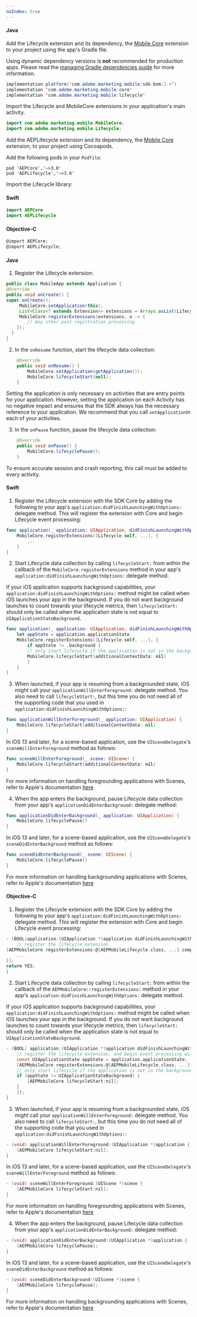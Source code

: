 ```yaml
---
noIndex: true
---
```


<Variant platform="android" task="add" repeat="6"/>

#### Java

Add the Lifecycle extension and its dependency, the [Mobile Core](../index.md) extension to your project using the app's Gradle file.

<InlineNestedAlert variant="warning" header="false" iconPosition="left">

Using dynamic dependency versions is **not** recommended for production apps. Please read the [managing Gradle dependencies guide](../resources/manage-gradle-dependencies.md) for more information.

</InlineNestedAlert>

```java
implementation platform('com.adobe.marketing.mobile:sdk-bom:2.+')
implementation 'com.adobe.marketing.mobile:core'
implementation 'com.adobe.marketing.mobile:lifecycle'
```

Import the Lifecycle and MobileCore extensions in your application's main activity.

```java
import com.adobe.marketing.mobile.MobileCore;
import com.adobe.marketing.mobile.Lifecycle;
```

<Variant platform="ios" task="add" repeat="8"/>

Add the AEPLifecycle extension and its dependency, the [Mobile Core](../index.md) extension, to your project using Cocoapods.

Add the following pods in your `Podfile`:

```pod
pod 'AEPCore','~>3.0'
pod 'AEPLifecycle','~>3.0'
```

Import the Lifecycle library:

#### Swift

```swift
import AEPCore
import AEPLifecycle
```

#### Objective-C

```objectivec
@import AEPCore;
@import AEPLifecycle;
```

<!--- <Variant platform="react-native" task="add" repeat="3"/>

#### JavaScript

Import the Lifecycle extension

```jsx
import {ACPLifecycle} from '@adobe/react-native-acpcore';
```

<Variant platform="flutter" task="add" repeat="3"/>

#### Dart

Import the Lifecycle extension

```dart
import 'package:flutter_acpcore/flutter_acplifecycle.dart';
``` --->

<Variant platform="android" task="register" repeat="9"/>

#### Java

1. Register the Lifecycle extension:

```java
public class MobileApp extends Application {
@Override
public void onCreate() {
super.onCreate();
     MobileCore.setApplication(this);
     List<Class<? extends Extension>> extensions = Arrays.asList(Lifecycle.EXTENSION, ...);
     MobileCore.registerExtensions(extensions, o -> {
        // Any other post registration processing
    });
  }
}

```

2. In the `onResume` function, start the lifecycle data collection:

```java
    @Override  
    public void onResume() {  
        MobileCore.setApplication(getApplication());
        MobileCore.lifecycleStart(null);
    }
```

Setting the application is only necessary on activities that are entry points for your application. However, setting the application on each Activity has no negative impact and ensures that the SDK always has the necessary reference to your application. We recommend that you call `setApplication`in each of your activities.

3. In the `onPause` function, pause the lifecycle data collection:

```java
    @Override
    public void onPause() {
        MobileCore.lifecyclePause();
    }
```

To ensure accurate session and crash reporting, this call must be added to every activity.

<Variant platform="ios" task="register" repeat="32"/>

#### Swift

1. Register the Lifecycle extension with the SDK Core by adding the following to your app's `application:didFinishLaunchingWithOptions:` delegate method. This will register the extension with Core and begin Lifecycle event processing:

```swift
func application(_ application: UIApplication, didFinishLaunchingWithOptions launchOptions: [UIApplication.LaunchOptionsKey: Any]?) -> Bool {
    MobileCore.registerExtensions([Lifecycle.self, ...], {
        ...
    }
}
```

2. Start Lifecycle data collection by calling `lifecycleStart:` from within the callback of the `MobileCore.registerExtensions` method in your app's `application:didFinishLaunchingWithOptions:` delegate method.

If your iOS application supports background capabilities, your `application:didFinishLaunchingWithOptions:` method might be called when iOS launches your app in the background. If you do not want background launches to count towards your lifecycle metrics, then `lifecycleStart:` should only be called when the application state is not equal to `UIApplicationStateBackground`.

```swift
func application(_ application: UIApplication, didFinishLaunchingWithOptions launchOptions: [UIApplicationLaunchOptionsKey: Any]?) -> Bool {
    let appState = application.applicationState            
    MobileCore.registerExtensions([Lifecycle.self, ...], {
        if appState != .background {
        // only start lifecycle if the application is not in the background
        MobileCore.lifecycleStart(additionalContextData: nil)
        }
    }
}
```

3. When launched, if your app is resuming from a backgrounded state, iOS might call your `applicationWillEnterForeground:` delegate method. You also need to call `lifecycleStart:`, but this time you do not need all of the supporting code that you used in `application:didFinishLaunchingWithOptions:`:

```swift
func applicationWillEnterForeground(_ application: UIApplication) {    
    MobileCore.lifecycleStart(additionalContextData: nil)
}
```

In iOS 13 and later, for a scene-based application, use the `UISceneDelegate`'s `sceneWillEnterForeground` method as follows:

```swift
func sceneWillEnterForeground(_ scene: UIScene) {
    MobileCore.lifecycleStart(additionalContextData: nil)
}
```

For more information on handling foregrounding applications with Scenes, refer to Apple's documentation [here](https://developer.apple.com/documentation/uikit/app_and_environment/scenes/preparing_your_ui_to_run_in_the_foreground)

4. When the app enters the background, pause Lifecycle data collection from your app's `applicationDidEnterBackground:` delegate method:

```swift
func applicationDidEnterBackground(_ application: UIApplication) {    
    MobileCore.lifecyclePause()
}
```

In iOS 13 and later, for a scene-based application, use the `UISceneDelegate`'s `sceneDidEnterBackground` method as follows:

```swift
func sceneDidEnterBackground(_ scene: UIScene) {
    MobileCore.lifecyclePause()
}
```

For more information on handling backgrounding applications with Scenes, refer to Apple's documentation [here](https://developer.apple.com/documentation/uikit/app_and_environment/scenes/preparing_your_ui_to_run_in_the_background)

#### Objective-C

1. Register the Lifecycle extension with the SDK Core by adding the following to your app's `application:didFinishLaunchingWithOptions:` delegate method. This will register the extension with Core and begin Lifecycle event processing:

```objectivec
- (BOOL)application:(UIApplication *)application didFinishLaunchingWithOptions:(NSDictionary *)launchOptions {
    // register the lifecycle extension
[AEPMobileCore registerExtensions:@[AEPMobileLifecycle.class, ...] completion:^{
    ...
}];
return YES;
}
```

2. Start Lifecycle data collection by calling `lifecycleStart:` from within the callback of the `AEPMobileCore::registerExtensions:` method in your app's `application:didFinishLaunchingWithOptions:` delegate method.

If your iOS application supports background capabilities, your `application:didFinishLaunchingWithOptions:` method might be called when iOS launches your app in the background. If you do not want background launches to count towards your lifecycle metrics, then `lifecycleStart:` should only be called when the application state is not equal to `UIApplicationStateBackground`.

```objectivec
- (BOOL) application:(UIApplication *)application didFinishLaunchingWithOptions:(NSDictionary *)launchOptions {
    // register the lifecycle extension, and begin event processing with Core
    const UIApplicationState appState = application.applicationState;
    [AEPMobileCore registerExtensions:@[AEPMobileLifecycle.class, ...] completion:^{
    // only start lifecycle if the application is not in the background
    if (appState != UIApplicationStateBackground) {
        [AEPMobileCore lifecycleStart:nil];
    }
    }];
}
```

3. When launched, if your app is resuming from a backgrounded state, iOS might call your `applicationWillEnterForeground:` delegate method. You also need to call `lifecycleStart:`, but this time you do not need all of the supporting code that you used in `application:didFinishLaunchingWithOptions:`:

```objectivec
- (void) applicationWillEnterForeground:(UIApplication *)application {
    [AEPMobileCore lifecycleStart:nil];
}
```

In iOS 13 and later, for a scene-based application, use the `UISceneDelegate`'s `sceneWillEnterForeground` method as follows:

```objectivec
- (void) sceneWillEnterForeground:(UIScene *)scene {
    [AEPMobileCore lifecycleStart:nil];
}
```

For more information on handling foregrounding applications with Scenes, refer to Apple's documentation [here](https://developer.apple.com/documentation/uikit/app_and_environment/scenes/preparing_your_ui_to_run_in_the_foreground)

4. When the app enters the background, pause Lifecycle data collection from your app's `applicationDidEnterBackground:` delegate method:

```objectivec
- (void) applicationDidEnterBackground:(UIApplication *)application {
    [AEPMobileCore lifecyclePause];
}
```

In iOS 13 and later, for a scene-based application, use the `UISceneDelegate`'s `sceneDidEnterBackground` method as follows:

```objectivec
- (void) sceneDidEnterBackground:(UIScene *)scene {
    [AEPMobileCore lifecyclePause];
}
```

For more information on handling backgrounding applications with Scenes, refer to Apple's documentation [here](https://developer.apple.com/documentation/uikit/app_and_environment/scenes/preparing_your_ui_to_run_in_the_background)

<!--- <Variant platform="react-native" task="register" repeat="2"/>

**Registering the extension with Core**

When using React Native, registering Lifecycle with Mobile Core should be done in native code which is shown under the Android and iOS (ACP 2.x) tabs. --->